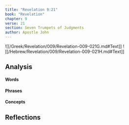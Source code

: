 ```yaml
---
title: "Revelation 9:21"
book: "Revelation"
chapter: 9
verse: 21
section: Seven Trumpets of Judgments
author: Apostle John
---
```

![[/Greek/Revelation/009/Revelation-009-021G.md#Text]]
![[/Hebrew/Revelation/009/Revelation-009-021H.md#Text]]

## Analysis

#### Words

#### Phrases

#### Concepts

## Reflections
